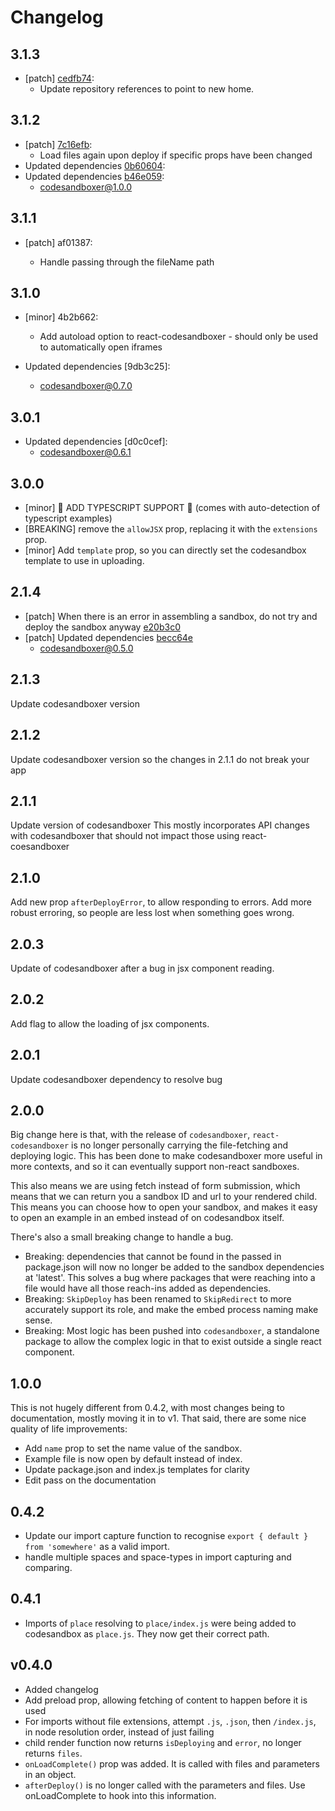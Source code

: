 # Changelog

## 3.1.3
- [patch] [cedfb74](https://github.com/codesandbox/codesandboxer/commit/cedfb74):
  - Update repository references to point to new home.

## 3.1.2
- [patch] [7c16efb](https://github.com/codesandbox/codesandboxer/commit/7c16efb):
  - Load files again upon deploy if specific props have been changed
- Updated dependencies [0b60604](https://github.com/codesandbox/codesandboxer/commit/0b60604):
- Updated dependencies [b46e059](https://github.com/codesandbox/codesandboxer/commit/b46e059):
  - codesandboxer@1.0.0

## 3.1.1
- [patch] af01387:

  - Handle passing through the fileName path

## 3.1.0
- [minor] 4b2b662:

  - Add autoload option to react-codesandboxer - should only be used to automatically open iframes
- Updated dependencies [9db3c25]:
  - codesandboxer@0.7.0

## 3.0.1
- Updated dependencies [d0c0cef]:
  - codesandboxer@0.6.1

## 3.0.0

- [minor] 🎉 ADD TYPESCRIPT SUPPORT 🎉 (comes with auto-detection of typescript examples)
- [BREAKING] remove the `allowJSX` prop, replacing it with the `extensions` prop.
- [minor] Add `template` prop, so you can directly set the codesandbox template to use in uploading.

## 2.1.4
- [patch] When there is an error in assembling a sandbox, do not try and deploy the sandbox anyway [e20b3c0](e20b3c0)
- [patch] Updated dependencies [becc64e](becc64e)
  - codesandboxer@0.5.0

## 2.1.3

Update codesandboxer version

## 2.1.2

Update codesandboxer version so the changes in 2.1.1 do not break your app

## 2.1.1

Update version of codesandboxer
This mostly incorporates API changes with codesandboxer that should not impact
those using react-coesandboxer

## 2.1.0

Add new prop `afterDeployError`, to allow responding to errors.
Add more robust erroring, so people are less lost when something goes wrong.

## 2.0.3

Update of codesandboxer after a bug in jsx component reading.

## 2.0.2

Add flag to allow the loading of jsx components.

## 2.0.1

Update codesandboxer dependency to resolve bug

## 2.0.0

Big change here is that, with the release of `codesandboxer`, `react-codesandboxer` is no longer personally carrying the file-fetching and deploying logic. This has been done to make codesandboxer more useful in more contexts, and so it can eventually support non-react sandboxes.

This also means we are using fetch instead of form submission, which means that we can return you a sandbox ID and url to your rendered child. This means you can choose how to open your sandbox, and makes it easy to open an example in an embed instead of on codesandbox itself.

There's also a small breaking change to handle a bug.

* Breaking: dependencies that cannot be found in the passed in package.json will now no longer be added to the sandbox dependencies at 'latest'. This solves a bug where packages that were reaching into a file would have all those reach-ins added as dependencies.
* Breaking: `SkipDeploy` has been renamed to `SkipRedirect` to more accurately support its role, and make the embed process naming make sense.
* Breaking: Most logic has been pushed into `codesandboxer`, a standalone package to allow the complex logic in that to exist outside a single react component.

## 1.0.0

This is not hugely different from 0.4.2, with most changes being to documentation, mostly moving it in to v1. That said, there are some nice quality of life improvements:

* Add `name` prop to set the name value of the sandbox.
* Example file is now open by default instead of index.
* Update package.json and index.js templates for clarity
* Edit pass on the documentation

## 0.4.2

* Update our import capture function to recognise `export { default } from 'somewhere'` as a valid import.
* handle multiple spaces and space-types in import capturing and comparing.

## 0.4.1

* Imports of `place` resolving to `place/index.js` were being added to codesandbox as `place.js`. They now get their correct path.

## v0.4.0

* Added changelog
* Add preload prop, allowing fetching of content to happen before it is used
* For imports without file extensions, attempt `.js`, `.json`, then `/index.js`, in node resolution order, instead of just failing
* child render function now returns `isDeploying` and `error`, no longer returns `files`.
* `onLoadComplete()` prop was added. It is called with files and parameters in an object.
* `afterDeploy()` is no longer called with the parameters and files. Use onLoadComplete to hook into this information.
